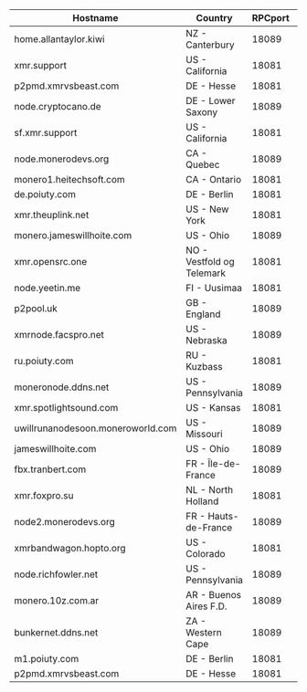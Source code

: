 Hostname | Country | RPCport | P2Pport
--- | --- | --- | ---
home.allantaylor.kiwi | NZ - Canterbury | 18089 | 18083
xmr.support | US - California | 18081 | 18083
p2pmd.xmrvsbeast.com | DE - Hesse | 18081 | 18083
node.cryptocano.de | DE - Lower Saxony | 18089 | 18083
sf.xmr.support | US - California | 18081 | 18083
node.monerodevs.org | CA - Quebec | 18089 | 18084
monero1.heitechsoft.com | CA - Ontario | 18081 | 18084
de.poiuty.com | DE - Berlin | 18081 | 18084
xmr.theuplink.net | US - New York | 18081 | 18084
monero.jameswillhoite.com | US - Ohio | 18089 | 18084
xmr.opensrc.one | NO - Vestfold og Telemark | 18081 | 18084
node.yeetin.me | FI - Uusimaa | 18081 | 18084
p2pool.uk | GB - England | 18089 | 18084
xmrnode.facspro.net | US - Nebraska | 18089 | 18084
ru.poiuty.com | RU - Kuzbass | 18081 | 18084
moneronode.ddns.net | US - Pennsylvania | 18089 | 18084
xmr.spotlightsound.com | US - Kansas | 18081 | 18084
uwillrunanodesoon.moneroworld.com | US - Missouri | 18089 | 18084
jameswillhoite.com | US - Ohio | 18089 | 18084
fbx.tranbert.com | FR - Île-de-France | 18089 | 18084
xmr.foxpro.su | NL - North Holland | 18081 | 18084
node2.monerodevs.org | FR - Hauts-de-France | 18089 | 18084
xmrbandwagon.hopto.org | US - Colorado | 18081 | 18084
node.richfowler.net | US - Pennsylvania | 18089 | 18084
monero.10z.com.ar | AR - Buenos Aires F.D. | 18089 | 18084
bunkernet.ddns.net | ZA - Western Cape | 18089 | 18084
m1.poiuty.com | DE - Berlin | 18081 | 18084
p2pmd.xmrvsbeast.com | DE - Hesse | 18081 | 18084
